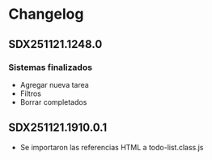 # Changelog

## SDX251121.1248.0

### Sistemas finalizados
- Agregar nueva tarea
- Filtros
- Borrar completados

## SDX251121.1910.0.1
- Se importaron las referencias HTML a todo-list.class.js
